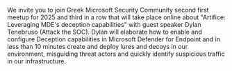 We invite you to join Greek Microsoft Security Community second first meetup for 2025 and third in a row that will take place online about "Artifice: Leveraging MDE's deception capabilities" with guest speaker Dylan Tenebruso (Attack the SOC). Dylan will elaborate how to enable and configure Deception capabilities in Microsoft Defender for Endpoint and in less than 10 minutes create and deploy lures and decoys in our environment, misguiding threat actors and quickly identify suspicious traffic in our infrastructure.
